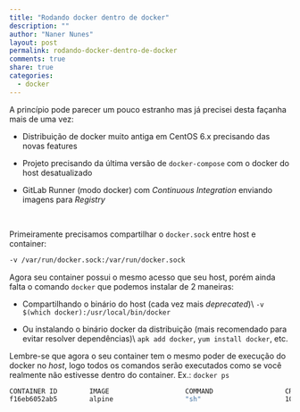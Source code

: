 ```yaml
---
title: "Rodando docker dentro de docker"
description: ""
author: "Naner Nunes"
layout: post
permalink: rodando-docker-dentro-de-docker
comments: true
share: true
categories:
  - docker
---
```


A princípio pode parecer um pouco estranho mas já precisei desta façanha mais de uma vez:

- Distribuição de docker muito antiga em CentOS 6.x precisando das novas features

- Projeto precisando da última versão de `docker-compose` com o docker do host desatualizado

- GitLab Runner (modo docker) com *Continuous Integration* enviando imagens para *Registry*

<br />

Primeiramente precisamos compartilhar o `docker.sock` entre host e container:

``` bash
-v /var/run/docker.sock:/var/run/docker.sock
```

Agora seu container possui o mesmo acesso que seu host, porém ainda falta o comando `docker` que podemos instalar de 2 maneiras:

- Compartilhando o binário do host (cada vez mais *deprecated*)\\
  `-v $(which docker):/usr/local/bin/docker`

- Ou instalando o binário docker da distribuição (mais recomendado para evitar resolver dependências)\\
  `apk add docker`, `yum install docker`, etc.

Lembre-se que agora o seu container tem o mesmo poder de execução do docker no *host*, logo todos os comandos serão executados como se você realmente não estivesse dentro do container. Ex.: `docker ps`

``` bash
CONTAINER ID        IMAGE                   COMMAND                  CREATED             STATUS
f16eb6052ab5        alpine                  "sh"                     10 seconds ago      Up 10 seconds
```